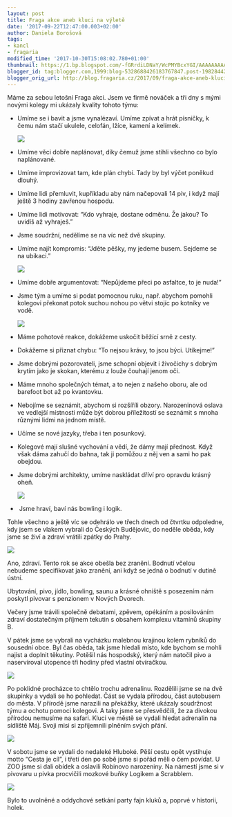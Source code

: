 ```yaml
---
layout: post
title: Fraga akce aneb kluci na výletě
date: '2017-09-22T12:47:00.003+02:00'
author: Daniela Borošová
tags:
- kancl
- fragaria
modified_time: '2017-10-30T15:08:02.780+01:00'
thumbnail: https://1.bp.blogspot.com/-fGRrdiLDNaY/WcPMYBcxYGI/AAAAAAAAACA/6G1kDqZrBKYmY02bRB8N6w-kG6AaHijLwCLcBGAs/s72-c/20170907_231243.jpg
blogger_id: tag:blogger.com,1999:blog-5328688426183767847.post-1982844234986558607
blogger_orig_url: http://blog.fragaria.cz/2017/09/fraga-akce-aneb-kluci-na-vylete.html
---
```


Máme za sebou letošní Fraga akci. Jsem ve firmě nováček a tři dny s mými
novými kolegy mi ukázaly kvality tohoto týmu:  
<span id="more"></span>

  

  - Umíme se i bavit a jsme vynalézaví. Umíme zpívat a hrát písničky, k
    čemu nám stačí ukulele, celofán, lžíce, kamení a
    kelímek.  
      
    [![](https://1.bp.blogspot.com/-fGRrdiLDNaY/WcPMYBcxYGI/AAAAAAAAACA/6G1kDqZrBKYmY02bRB8N6w-kG6AaHijLwCLcBGAs/s320/20170907_231243.jpg)](https://1.bp.blogspot.com/-fGRrdiLDNaY/WcPMYBcxYGI/AAAAAAAAACA/6G1kDqZrBKYmY02bRB8N6w-kG6AaHijLwCLcBGAs/s1600/20170907_231243.jpg)

<!-- end list -->

  - Umíme věci dobře naplánovat, díky čemuž jsme stihli všechno co bylo
    naplánované.
  - Umíme improvizovat tam, kde plán chybí. Tady by byl výčet poněkud
    dlouhý.
  - Umíme lidi přemluvit, kupříkladu aby nám načepovali 14 piv, i když
    mají ještě 3 hodiny zavřenou hospodu.
  - Umíme lidi motivovat: “Kdo vyhraje, dostane odměnu. Že jakou? To
    uvidíš až vyhraješ.”
  - Jsme soudržní, nedělíme se na víc než dvě skupiny.
  - Umíme najít kompromis: “Jděte pěšky, my jedeme busem. Sejdeme se na
    ubikaci.”   
      
    [![](https://4.bp.blogspot.com/-ccHsk0GwpcU/WcPMoY4PK8I/AAAAAAAAACE/nrmmSN3CliMC44tRRinGvyuY0fbc2afHQCLcBGAs/s320/R0004684.jpg)](https://4.bp.blogspot.com/-ccHsk0GwpcU/WcPMoY4PK8I/AAAAAAAAACE/nrmmSN3CliMC44tRRinGvyuY0fbc2afHQCLcBGAs/s1600/R0004684.jpg)
      
  - Umíme dobře argumentovat: “Nepůjdeme přeci po asfaltce, to je
    nuda\!”
  - Jsme tým a umíme si podat pomocnou ruku, např. abychom pomohli
    kolegovi překonat potok suchou nohou po větvi stojíc po kotníky ve
    vodě.  
      
    [![](https://3.bp.blogspot.com/-gxCucTECoug/WcPL5Z2HkOI/AAAAAAAAAB4/_wNRuDsmzp4XEnf4r5Yyc4N6i-cHgSmXACLcBGAs/s200/R0004703.jpg)](https://3.bp.blogspot.com/-gxCucTECoug/WcPL5Z2HkOI/AAAAAAAAAB4/_wNRuDsmzp4XEnf4r5Yyc4N6i-cHgSmXACLcBGAs/s1600/R0004703.jpg)
      
  - Máme pohotové reakce, dokážeme uskočit běžící srně z cesty.
  - Dokážeme si přiznat chybu: “To nejsou krávy, to jsou býci.
    Utíkejme\!” 
  - Jsme dobrými pozorovateli, jsme schopní objevit i živočichy s dobrým
    krytím jako je skokan, kterému z louže čouhají jenom oči.
  - Máme mnoho společných témat, a to nejen z našeho oboru, ale od
    barefoot bot až po kvantovku.
  - Nebojíme se seznámit, abychom si rozšíříli obzory. Narozeninová
    oslava ve vedlejší místnosti může být dobrou příležitostí se
    seznámit s mnoha různými lidmi na jednom místě.
  - Učíme se nové jazyky, třeba i ten posunkový.
  - Kolegové mají slušné vychování a vědí, že dámy mají přednost. Když
    však dáma zahučí do bahna, tak ji pomůžou z něj ven a sami ho pak
    obejdou.
  - Jsme dobrými architekty, umíme naskládat dříví pro opravdu krásný
    oheň.  
      
    [![](https://3.bp.blogspot.com/-w4_3d1tv6Jc/WcPJezp0QZI/AAAAAAAAABs/06weQeJdfwsJgIaIadKeIRepGDevOARnACLcBGAs/s320/20170907_221520.jpg)](https://3.bp.blogspot.com/-w4_3d1tv6Jc/WcPJezp0QZI/AAAAAAAAABs/06weQeJdfwsJgIaIadKeIRepGDevOARnACLcBGAs/s1600/20170907_221520.jpg)
      
  -  Jsme hraví, baví nás bowling i logik.

  

Tohle všechno a ještě víc se odehrálo ve třech dnech od čtvrtku
odpoledne, kdy jsem se vlakem vybrali do Českých Budějovic, do neděle
oběda, kdy jsme se živí a zdraví vrátili zpátky do
Prahy.   
  

[![](https://2.bp.blogspot.com/-GCU9XLgNaLg/WcTm308MbDI/AAAAAAAAACs/s72AA8X6oY84DwNDhrgrcrNGmo3uZ8K0gCLcBGAs/s320/R0004640.jpg)](https://2.bp.blogspot.com/-GCU9XLgNaLg/WcTm308MbDI/AAAAAAAAACs/s72AA8X6oY84DwNDhrgrcrNGmo3uZ8K0gCLcBGAs/s1600/R0004640.jpg)

  

  
Ano, zdraví. Tento rok se akce obešla bez zranění. Bodnutí včelou
nebudeme specifikovat jako zranění, ani když se jedná o bodnutí v dutině
ústní.

Ubytování, pivo, jídlo, bowling, saunu a krásné ohniště s posezením nám
poskytl pivovar s penzionem v Nových Dvorech.

Večery jsme trávili společně debatami, zpěvem, opékáním a posilováním
zdraví dostatečným příjmem tekutin s obsahem komplexu vitamínů skupiny
B.

V pátek jsme se vybrali na vycházku malebnou krajinou kolem rybníků do
sousední obce. Byl čas oběda, tak jsme hledali místo, kde bychom se
mohli najíst a doplnit těkutiny. Potěšil nás hospodský, který nám
natočil pivo a naservíroval utopence tři hodiny před vlastní
otvíračkou.  
  

[![](https://1.bp.blogspot.com/-w1sf3ZiRog4/WcPP05h6PbI/AAAAAAAAACY/__5xtbTZthI4LpQulTNuOU9ujLchjQ5tACLcBGAs/s320/R0004660.jpg)](https://1.bp.blogspot.com/-w1sf3ZiRog4/WcPP05h6PbI/AAAAAAAAACY/__5xtbTZthI4LpQulTNuOU9ujLchjQ5tACLcBGAs/s1600/R0004660.jpg)

Po poklidné procházce to chtělo trochu adrenalinu. Rozdělili jsme se na
dvě skupinky a vydali se ho pohledat. Část se vydala přírodou, část
autobusem do města. V přírodě jsme narazili na překážky, které ukázaly
soudržnost týmu a ochotu pomoci kolegovi. A taky jsme se přesvědčili, že
za divokou přírodou nemusíme na safari. Kluci ve městě se vydali hledat
adrenalin na sídliště Máj. Svoji misi si zpříjemnili plněním svých
přání.   
  

[![](https://2.bp.blogspot.com/-5H2-GW0SrDQ/WcPQMkFpw0I/AAAAAAAAACc/rwMQ_mjrbFYL6BXeoXMOC_7QMbqNIsLnQCLcBGAs/s320/IMG_20170908_173432_HDR.jpg)](https://2.bp.blogspot.com/-5H2-GW0SrDQ/WcPQMkFpw0I/AAAAAAAAACc/rwMQ_mjrbFYL6BXeoXMOC_7QMbqNIsLnQCLcBGAs/s1600/IMG_20170908_173432_HDR.jpg)

V sobotu jsme se vydali do nedaleké Hluboké. Pěší cestu opět vystihuje
motto “Cesta je cíl”, i třetí den po sobě jsme si pořád měli o čem
povídat. U ZOO jsme si dali obídek a oslavili Robinovo narozeniny. Na
námestí jsme si v pivovaru u pivka procvičili mozkové buňky Logikem a
Scrabblem.   

[![](https://1.bp.blogspot.com/-EKIgpLjUtkM/WcPPrbRtyOI/AAAAAAAAACU/zbikcFgvD64DlgaSLpiAfKfd3F0jJTKPQCLcBGAs/s320/R0004775.jpg)](https://1.bp.blogspot.com/-EKIgpLjUtkM/WcPPrbRtyOI/AAAAAAAAACU/zbikcFgvD64DlgaSLpiAfKfd3F0jJTKPQCLcBGAs/s1600/R0004775.jpg)

Bylo to uvolněné a oddychové setkání party fajn kluků a, poprvé v
historii, holek.
